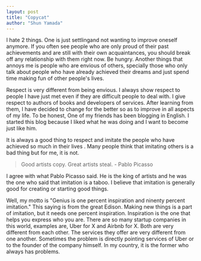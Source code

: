 ```yaml
---
layout: post
title: "Copycat"
author: "Shun Yamada"
---
```


I hate 2 things. One is just settlingand not wanting to improve oneself anymore. If you often see people who are only proud of their past achievements and are still with their own acquaintances, you should break off any relationship with them right now. Be hungry. Another things that annoys me is people who are envious of others, specially those who only talk about people who have already achieved their dreams and just spend time making fun of other people's lives.

Respect is very different from being envious. I always show respect to people I have just met even if they are difficult people to deal with. I give respect to authors of books and developers of services. After learning from them, I have decided to change for the better so as to improve in all aspects of my life. To be honest, One of my friends has been blogging in English. I started this blog because I liked what he was doing and I want to become just like him.

It is always a good thing to respect and imitate the people who have achieved so much in their lives . Many people think that imitating others is a bad thing but for me, it is not.

> Good artists copy. Great artists steal. - Pablo Picasso

I agree with what Pablo Picasso said. He is the king of artists and he was the one who said that imitation is a taboo. I believe that imitation is generally good for creating or starting good things.

Well, my motto is "Genius is one percent inspiration and ninenty percent imitation." This saying is from the great Edison. Making new things is a part of imitation, but it needs one percent inspiration. Inspiration is the one that helps you express who you are. There are so many startup companies in this world, examples are, Uber for X and Airbnb for X. Both are very different from each other. The services they offer are very different from one another. Sometimes the problem is directly pointing services of Uber or to the founder of the company himself. In my country, it is the former who always has problems.
